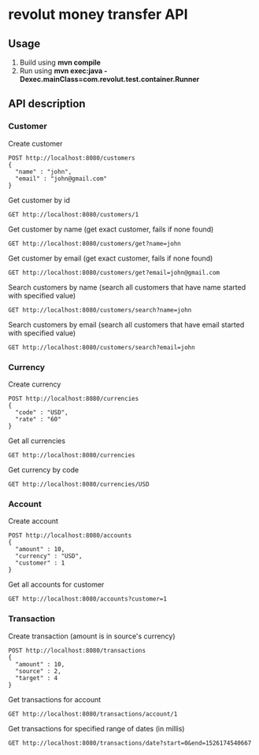# revolut money transfer API

## Usage
1. Build using **mvn compile**
2. Run using **mvn exec:java -Dexec.mainClass=com.revolut.test.container.Runner**

## API description

### Customer

Create customer
```
POST http://localhost:8080/customers
{
  "name" : "john",
  "email" : "john@gmail.com"
}
```

Get customer by id
```
GET http://localhost:8080/customers/1
```

Get customer by name (get exact customer, fails if none found)
```
GET http://localhost:8080/customers/get?name=john
```

Get customer by email (get exact customer, fails if none found)
```
GET http://localhost:8080/customers/get?email=john@gmail.com
```

Search customers by name (search all customers that have name started with specified value)
```
GET http://localhost:8080/customers/search?name=john
```

Search customers by email (search all customers that have email started with specified value)
```
GET http://localhost:8080/customers/search?email=john
```

### Currency

Create currency
```
POST http://localhost:8080/currencies
{
  "code" : "USD",
  "rate" : "60"
}
```

Get all currencies
```
GET http://localhost:8080/currencies
```

Get currency by code
```
GET http://localhost:8080/currencies/USD
```

### Account

Create account
```
POST http://localhost:8080/accounts
{
  "amount" : 10,
  "currency" : "USD",
  "customer" : 1
}
```

Get all accounts for customer
```
GET http://localhost:8080/accounts?customer=1
```

### Transaction

Create transaction (amount is in source's currency)
```
POST http://localhost:8080/transactions
{
  "amount" : 10,
  "source" : 2,
  "target" : 4
}
```

Get transactions for account
```
GET http://localhost:8080/transactions/account/1
```

Get transactions for specified range of dates (in millis)
```
GET http://localhost:8080/transactions/date?start=0&end=1526174540667
```
